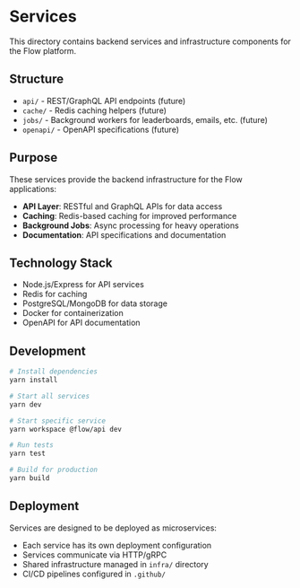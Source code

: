 # Services

This directory contains backend services and infrastructure components for the Flow platform.

## Structure

- `api/` - REST/GraphQL API endpoints (future)
- `cache/` - Redis caching helpers (future)
- `jobs/` - Background workers for leaderboards, emails, etc. (future)
- `openapi/` - OpenAPI specifications (future)

## Purpose

These services provide the backend infrastructure for the Flow applications:

- **API Layer**: RESTful and GraphQL APIs for data access
- **Caching**: Redis-based caching for improved performance
- **Background Jobs**: Async processing for heavy operations
- **Documentation**: API specifications and documentation

## Technology Stack

- Node.js/Express for API services
- Redis for caching
- PostgreSQL/MongoDB for data storage
- Docker for containerization
- OpenAPI for API documentation

## Development

```bash
# Install dependencies
yarn install

# Start all services
yarn dev

# Start specific service
yarn workspace @flow/api dev

# Run tests
yarn test

# Build for production
yarn build
```

## Deployment

Services are designed to be deployed as microservices:

- Each service has its own deployment configuration
- Services communicate via HTTP/gRPC
- Shared infrastructure managed in `infra/` directory
- CI/CD pipelines configured in `.github/`
